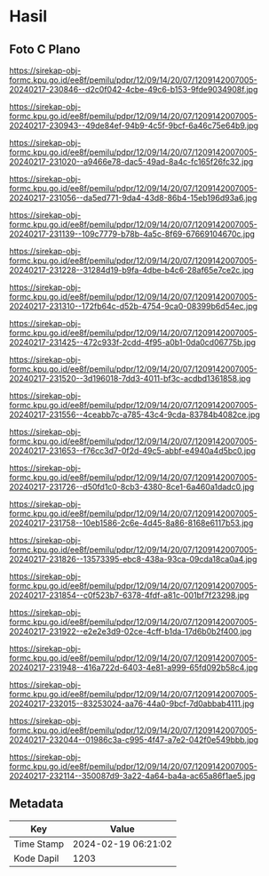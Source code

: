 # Hasil

## Foto C Plano

https://sirekap-obj-formc.kpu.go.id/ee8f/pemilu/pdpr/12/09/14/20/07/1209142007005-20240217-230846--d2c0f042-4cbe-49c6-b153-9fde9034908f.jpg

https://sirekap-obj-formc.kpu.go.id/ee8f/pemilu/pdpr/12/09/14/20/07/1209142007005-20240217-230943--49de84ef-94b9-4c5f-9bcf-6a46c75e64b9.jpg

https://sirekap-obj-formc.kpu.go.id/ee8f/pemilu/pdpr/12/09/14/20/07/1209142007005-20240217-231020--a9466e78-dac5-49ad-8a4c-fc165f26fc32.jpg

https://sirekap-obj-formc.kpu.go.id/ee8f/pemilu/pdpr/12/09/14/20/07/1209142007005-20240217-231056--da5ed771-9da4-43d8-86b4-15eb196d93a6.jpg

https://sirekap-obj-formc.kpu.go.id/ee8f/pemilu/pdpr/12/09/14/20/07/1209142007005-20240217-231139--109c7779-b78b-4a5c-8f69-67669104670c.jpg

https://sirekap-obj-formc.kpu.go.id/ee8f/pemilu/pdpr/12/09/14/20/07/1209142007005-20240217-231228--31284d19-b9fa-4dbe-b4c6-28af65e7ce2c.jpg

https://sirekap-obj-formc.kpu.go.id/ee8f/pemilu/pdpr/12/09/14/20/07/1209142007005-20240217-231310--172fb64c-d52b-4754-9ca0-08399b6d54ec.jpg

https://sirekap-obj-formc.kpu.go.id/ee8f/pemilu/pdpr/12/09/14/20/07/1209142007005-20240217-231425--472c933f-2cdd-4f95-a0b1-0da0cd06775b.jpg

https://sirekap-obj-formc.kpu.go.id/ee8f/pemilu/pdpr/12/09/14/20/07/1209142007005-20240217-231520--3d196018-7dd3-4011-bf3c-acdbd1361858.jpg

https://sirekap-obj-formc.kpu.go.id/ee8f/pemilu/pdpr/12/09/14/20/07/1209142007005-20240217-231556--4ceabb7c-a785-43c4-9cda-83784b4082ce.jpg

https://sirekap-obj-formc.kpu.go.id/ee8f/pemilu/pdpr/12/09/14/20/07/1209142007005-20240217-231653--f76cc3d7-0f2d-49c5-abbf-e4940a4d5bc0.jpg

https://sirekap-obj-formc.kpu.go.id/ee8f/pemilu/pdpr/12/09/14/20/07/1209142007005-20240217-231726--d50fd1c0-8cb3-4380-8ce1-6a460a1dadc0.jpg

https://sirekap-obj-formc.kpu.go.id/ee8f/pemilu/pdpr/12/09/14/20/07/1209142007005-20240217-231758--10eb1586-2c6e-4d45-8a86-8168e6117b53.jpg

https://sirekap-obj-formc.kpu.go.id/ee8f/pemilu/pdpr/12/09/14/20/07/1209142007005-20240217-231826--13573395-ebc8-438a-93ca-09cda18ca0a4.jpg

https://sirekap-obj-formc.kpu.go.id/ee8f/pemilu/pdpr/12/09/14/20/07/1209142007005-20240217-231854--c0f523b7-6378-4fdf-a81c-001bf7f23298.jpg

https://sirekap-obj-formc.kpu.go.id/ee8f/pemilu/pdpr/12/09/14/20/07/1209142007005-20240217-231922--e2e2e3d9-02ce-4cff-b1da-17d6b0b2f400.jpg

https://sirekap-obj-formc.kpu.go.id/ee8f/pemilu/pdpr/12/09/14/20/07/1209142007005-20240217-231948--416a722d-6403-4e81-a999-65fd092b58c4.jpg

https://sirekap-obj-formc.kpu.go.id/ee8f/pemilu/pdpr/12/09/14/20/07/1209142007005-20240217-232015--83253024-aa76-44a0-9bcf-7d0abbab4111.jpg

https://sirekap-obj-formc.kpu.go.id/ee8f/pemilu/pdpr/12/09/14/20/07/1209142007005-20240217-232044--01986c3a-c995-4f47-a7e2-042f0e549bbb.jpg

https://sirekap-obj-formc.kpu.go.id/ee8f/pemilu/pdpr/12/09/14/20/07/1209142007005-20240217-232114--350087d9-3a22-4a64-ba4a-ac65a86f1ae5.jpg


## Metadata

| Key        | Value               |
| ---------- | ------------------- |
| Time Stamp | 2024-02-19 06:21:02 |
| Kode Dapil | 1203                |



